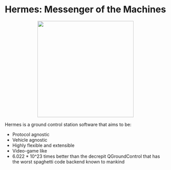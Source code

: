 # Hermes: Messenger of the Machines
<p align="center">
  <img src="https://github.com/user-attachments/assets/96d8bcdb-5f00-4acb-9837-756f1ef2c2fc" width="300" height="300">
</p>

Hermes is a ground control station software that aims to be:
- Protocol agnostic
- Vehicle agnostic
- Highly flexible and extensible
- Video-game like
- 6.022 * 10^23 times better than the decrepit QGroundControl that has the worst spaghetti code backend known to mankind
